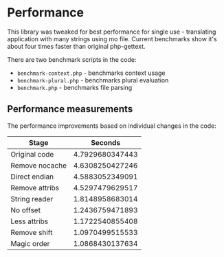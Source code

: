 # Performance

This library was tweaked for best performance for single use - translating
application with many strings using mo file. Current benchmarks show it's about
four times faster than original php-gettext.

There are two benchmark scripts in the code:

* ``benchmark-context.php`` - benchmarks context usage
* ``benchmark-plural.php`` - benchmarks plural evaluation
* ``benchmark.php`` - benchmarks file parsing

## Performance measurements

The performance improvements based on individual changes in the code:

| Stage          | Seconds         |
| -------------- | --------------- |
| Original code  | 4.7929680347443 |
| Remove nocache | 4.6308250427246 |
| Direct endian  | 4.5883052349091 |
| Remove attribs | 4.5297479629517 |
| String reader  | 1.8148958683014 |
| No offset      | 1.2436759471893 |
| Less attribs   | 1.1722540855408 |
| Remove shift   | 1.0970499515533 |
| Magic order    | 1.0868430137634 |

